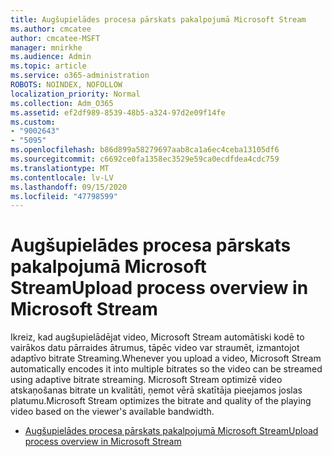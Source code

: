 ```yaml
---
title: Augšupielādes procesa pārskats pakalpojumā Microsoft Stream
ms.author: cmcatee
author: cmcatee-MSFT
manager: mnirkhe
ms.audience: Admin
ms.topic: article
ms.service: o365-administration
ROBOTS: NOINDEX, NOFOLLOW
localization_priority: Normal
ms.collection: Adm_O365
ms.assetid: ef2df989-8539-48b5-a324-97d2e09f14fe
ms.custom:
- "9002643"
- "5095"
ms.openlocfilehash: b86d899a58279697aab8ca1a6ec4ceba13105df6
ms.sourcegitcommit: c6692ce0fa1358ec3529e59ca0ecdfdea4cdc759
ms.translationtype: MT
ms.contentlocale: lv-LV
ms.lasthandoff: 09/15/2020
ms.locfileid: "47798599"
---
```

# <a name="upload-process-overview-in-microsoft-stream"></a><span data-ttu-id="1e758-102">Augšupielādes procesa pārskats pakalpojumā Microsoft Stream</span><span class="sxs-lookup"><span data-stu-id="1e758-102">Upload process overview in Microsoft Stream</span></span>

<span data-ttu-id="1e758-103">Ikreiz, kad augšupielādējat video, Microsoft Stream automātiski kodē to vairākos datu pārraides ātrumus, tāpēc video var straumēt, izmantojot adaptīvo bitrate Streaming.</span><span class="sxs-lookup"><span data-stu-id="1e758-103">Whenever you upload a video, Microsoft Stream automatically encodes it into multiple bitrates so the video can be streamed using adaptive bitrate streaming.</span></span> <span data-ttu-id="1e758-104">Microsoft Stream optimizē video atskaņošanas bitrate un kvalitāti, ņemot vērā skatītāja pieejamos joslas platumu.</span><span class="sxs-lookup"><span data-stu-id="1e758-104">Microsoft Stream optimizes the bitrate and quality of the playing video based on the viewer's available bandwidth.</span></span>

- [<span data-ttu-id="1e758-105">Augšupielādes procesa pārskats pakalpojumā Microsoft Stream</span><span class="sxs-lookup"><span data-stu-id="1e758-105">Upload process overview in Microsoft Stream</span></span>](https://docs.microsoft.com/stream/upload-process-overview)
